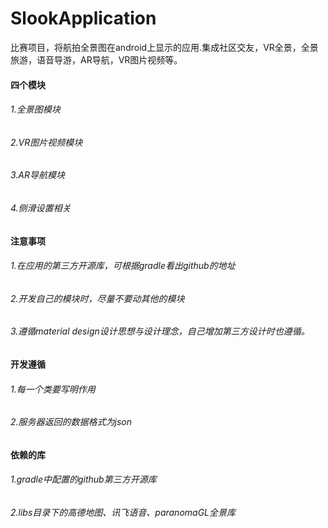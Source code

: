 # SlookApplication
比赛项目，将航拍全景图在android上显示的应用.集成社区交友，VR全景，全景旅游，语音导游，AR导航，VR图片视频等。			

#### 四个模块		
###### 1.全景图模块		
###### 2.VR图片视频模块	
###### 3.AR导航模块	
###### 4.侧滑设置相关				         

#### 注意事项	
###### 1.在应用的第三方开源库，可根据gradle看出github的地址		
###### 2.开发自己的模块时，尽量不要动其他的模块		
###### 3.遵循material design设计思想与设计理念，自己增加第三方设计时也遵循。	

#### 开发遵循
###### 1.每一个类要写明作用	
###### 2.服务器返回的数据格式为json

#### 依赖的库
###### 1.gradle中配置的github第三方开源库	
###### 2.libs目录下的高德地图、讯飞语音、paranomaGL全景库		

